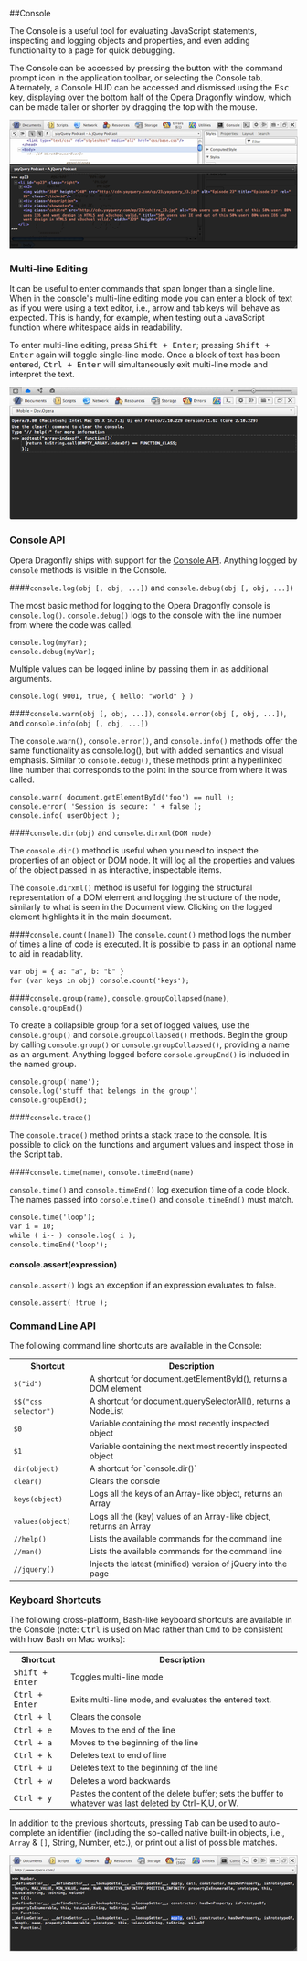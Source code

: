 ##Console

The Console is a useful tool for evaluating JavaScript statements, inspecting and logging objects and properties, and even adding functionality to a page for quick debugging.

The Console can be accessed by pressing the button with the command prompt icon in the application toolbar, or selecting the Console tab. Alternately, a Console HUD can be accessed and dismissed using the <kbd>Esc</kbd> key, displaying over the bottom half of the Opera Dragonfly window, which can be made taller or shorter by dragging the top with the mouse.

![Opera Dragonfly Console HUD](img/console-hud.png)

### Multi-line Editing

It can be useful to enter commands that span longer than a single line. When in the console's multi-line editing mode you can enter a block of text as if you were using a text editor, i.e., arrow and tab keys will behave as expected. This is handy, for example, when testing out a JavaScript function where whitespace aids in readability.

To enter multi-line editing, press <kbd>Shift + Enter</kbd>; pressing <kbd>Shift + Enter</kbd> again will toggle single-line mode. Once a block of text has been entered, <kbd>Ctrl + Enter</kbd> will simultaneously exit multi-line mode and interpret the text.

![Opera Dragonfly Console Multi-line Editing](img/multiline.png)

### Console API

Opera Dragonfly ships with support for the [Console API](http://getfirebug.com/wiki/index.php/Console_API). Anything logged by `console` methods is visible in the Console.

####`console.log(obj [, obj, ...])` and `console.debug(obj [, obj, ...])`

The most basic method for logging to the Opera Dragonfly console is `console.log()`. `console.debug()` logs to the console with the line number from where the code was called.

    console.log(myVar);
    console.debug(myVar);

Multiple values can be logged inline by passing them in as additional arguments.

    console.log( 9001, true, { hello: "world" } )

####`console.warn(obj [, obj, ...])`, `console.error(obj [, obj, ...])`, and `console.info(obj [, obj, ...])`

The `console.warn()`, `console.error()`, and `console.info()` methods offer the same functionality as console.log(), but with added semantics and visual emphasis. Similar to `console.debug()`, these methods print a hyperlinked line number that corresponds to the point in the source from where it was called.

    console.warn( document.getElementById('foo') == null );
    console.error( 'Session is secure: ' + false );
    console.info( userObject );

####`console.dir(obj)` and `console.dirxml(DOM node)`

The `console.dir()` method is useful when you need to inspect the properties of an object or DOM node. It will log all the properties and values of the object passed in as interactive, inspectable items.

The `console.dirxml()` method is useful for logging the structural representation of a DOM element and logging the structure of the node, similarly to what is seen in the Document view. Clicking on the logged element highlights it in the main document.

####`console.count([name])`
The `console.count()` method logs the number of times a line of code is executed. It is possible to pass in an optional name to aid in readability.

    var obj = { a: "a", b: "b" }
    for (var keys in obj) console.count('keys');

####`console.group(name)`, `console.groupCollapsed(name)`, `console.groupEnd()`

To create a collapsible group for a set of logged values, use the `console.group()` and `console.groupCollapsed()` methods. Begin the group by calling `console.group()` or `console.groupCollapsed()`, providing a name as an argument. Anything logged before `console.groupEnd()` is included in the named group.

    console.group('name');
    console.log('stuff that belongs in the group')
    console.groupEnd();

####`console.trace()`

The `console.trace()` method prints a stack trace to the console. It is possible to click on the functions and argument values and inspect those in the Script tab.

####`console.time(name)`, `console.timeEnd(name)`

`console.time()` and `console.timeEnd()` log execution time of a code block. The names passed into `console.time()` and `console.timeEnd()` must match.

    console.time('loop');
    var i = 10;
    while ( i-- ) console.log( i );
    console.timeEnd('loop');

#### console.assert(expression)

`console.assert()` logs an exception if an expression evaluates to false.

    console.assert( !true );

### Command Line API

The following command line shortcuts are available in the Console:

<table>
  <tr>
    <th>Shortcut</th>
    <th>Description</th>
  </tr>
  <tr>
    <td><code>$("id")</code></td>
    <td>A shortcut for document.getElementById(), returns a DOM element</td>
  </tr>
  <tr>
    <td><code>$$("css selector")</code></td>
    <td>A shortcut for document.querySelectorAll(), returns a NodeList</td>
  </tr>
  <tr>
    <td><code>$0</code></td>
    <td>Variable containing the most recently inspected object</td>
  </tr>
  <tr>
    <td><code>$1</code></td>
    <td>Variable containing the next most recently inspected object</td>
  </tr>
  <tr>
    <td><code>dir(object)</code></td>
    <td>A shortcut for `console.dir()`</td>
  </tr>
  <tr>
    <td><code>clear()</code></td>
    <td>Clears the console</td>
  </tr>
  <tr>
    <td><code>keys(object)</code></td>
    <td>Logs all the keys of an Array-like object, returns an Array</td>
  </tr>
  <tr>
    <td><code>values(object)</code></td>
    <td>Logs all the (key) values of an Array-like object, returns an Array</td>
  </tr>
  <tr>
    <td><code>//help()</code></td>
    <td>Lists the available commands for the command line</td>
  </tr>
  <tr>
    <td><code>//man()</code></td>
    <td>Lists the available commands for the command line</td>
  </tr>
  <tr>
    <td><code>//jquery()</code></td>
    <td>Injects the latest (minified) version of jQuery into the page</td>
  </tr>
</table>

### Keyboard Shortcuts

The following cross-platform, Bash-like keyboard shortcuts are available in the Console (note: <kbd>Ctrl</kbd> is used on Mac rather than <kbd>Cmd</kbd> to be consistent with how Bash on Mac works):

<table>
  <tr>
    <th>Shortcut</th>
    <th>Description</th>
  </tr>
  <tr>
    <td><kbd>Shift + Enter</kbd></td>
    <td>Toggles multi-line mode</td>
  </tr>
  <tr>
    <td><kbd>Ctrl + Enter</kbd></td>
    <td>Exits multi-line mode, and evaluates the entered text.</td>
  </tr>
  <tr>
    <td><kbd>Ctrl + l</kbd></td>
    <td>Clears the console</td>
  </tr>
  <tr>
    <td><kbd>Ctrl + e</kbd></td>
    <td>Moves to the end of the line</td>
  </tr>
  <tr>
    <td><kbd>Ctrl + a</kbd></td>
    <td>Moves to the beginning of the line</td>
  </tr>
  <tr>
    <td><kbd>Ctrl + k</kbd></td>
    <td>Deletes text to end of line</td>
  </tr>
  <tr>
    <td><kbd>Ctrl + u</kbd></td>
    <td>Deletes text to the beginning of the line</td>
  </tr>
  <tr>
    <td><kbd>Ctrl + w</kbd></td>
    <td>Deletes a word backwards</td>
  </tr>
  <tr>
    <td><kbd>Ctrl + y</kbd></td>
    <td>Pastes the content of the delete buffer; sets the buffer to whatever was last deleted by Ctrl-K,U, or W.</td>
  </tr>
</table>

In addition to the previous shortcuts, pressing <kbd>Tab</kbd> can be used to auto-complete an identifier (including the so-called native built-in objects, i.e., <code>Array</code> & <code>[]</code>, String, Number, etc.), or print out a list of possible matches.

![Tab completion](img/console-tab.png)